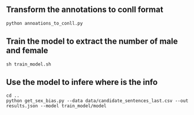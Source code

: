 ## Transform the annotations to conll format

```
python annoations_to_conll.py
```

## Train the model to extract the number of male and female

```
sh train_model.sh
```

## Use the model to infere where is the info

```
cd ..
python get_sex_bias.py --data data/candidate_sentences_last.csv --out results.json --model train_model/model
```
